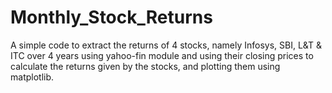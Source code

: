 # Monthly_Stock_Returns
A simple code to extract the returns of 4 stocks, namely Infosys, SBI, L&amp;T &amp; ITC over 4 years using yahoo-fin module and using their closing prices to calculate the returns given by the stocks, and plotting them using matplotlib.
